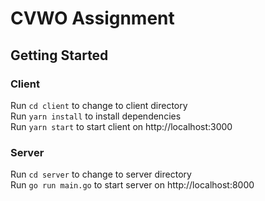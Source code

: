 # CVWO Assignment


## Getting Started

### Client 
Run `cd client` to change to client directory <br>
Run `yarn install` to install dependencies <br>
Run `yarn start` to start client on http://localhost:3000

### Server
Run `cd server` to change to server directory <br>
Run `go run main.go` to start server on http://localhost:8000


